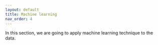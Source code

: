 ```yaml
---
layout: default
title: Machine learning
nav_order: 4
---
```


In this section, we are going to apply machine learning technique to the data.